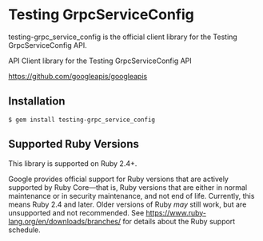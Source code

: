 # Testing GrpcServiceConfig

testing-grpc_service_config is the official client library for the Testing GrpcServiceConfig API.

API Client library for the Testing GrpcServiceConfig API

https://github.com/googleapis/googleapis

## Installation

```
$ gem install testing-grpc_service_config
```

## Supported Ruby Versions

This library is supported on Ruby 2.4+.

Google provides official support for Ruby versions that are actively supported
by Ruby Core—that is, Ruby versions that are either in normal maintenance or
in security maintenance, and not end of life. Currently, this means Ruby 2.4
and later. Older versions of Ruby _may_ still work, but are unsupported and not
recommended. See https://www.ruby-lang.org/en/downloads/branches/ for details
about the Ruby support schedule.

